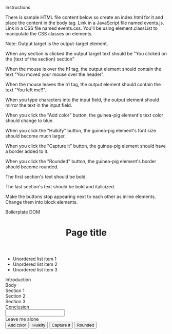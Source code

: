 Instructions

There is sample HTML file content below so create an index.html for it and place the content in the body tag.
Link in a JavaScript file named events.js.
Link in a CSS file named events.css. You'll be using element.classList to manipulate the CSS classes on elements.

Note: Output target is the output-target element.


When any section is clicked the output target text should be "You clicked on the {text of the section} section"

When the mouse is over the h1 tag, the output element should contain the text "You moved your mouse over the header".

When the mouse leaves the h1 tag, the output element should contain the text "You left me!!".

When you type characters into the input field, the output element should mirror the text in the input field.

When you click the "Add color" button, the guinea-pig element's text color should change to blue.

When you click the "Hulkify" button, the guinea-pig element's font size should become much larger.

When you click the "Capture it" button, the guinea-pig element should have a border added to it.

When you click the "Rounded" button, the guinea-pig element's border should become rounded.

The first section's text should be bold.

The last section's text should be bold and italicized.

Make the buttons stop appearing next to each other as inline elements. Change them into block elements.

Boilerplate DOM

<header id="page-header">
    <h1 id="page-title">Page title</h1>
  </header>

  <ul>
    <li>Unordered list item 1</li>
    <li>Unordered list item 2</li>
    <li>Unordered list item 3</li>
  </ul>

  <article>
    <section class="article-section">Introduction</section>
    <section class="article-section">Body</section>
    <section class="article-section">Section 1</section>
    <section class="article-section">Section 2</section>
    <section class="article-section">Section 3</section>
    <section class="article-section">Conclusion</section>
  </article>

  <input type="text" id="keypress-input">

  <div id="output-target"></div>

  <div id="guinea-pig">Leave me alone</div>
  <button id="add-color">Add color</button>
  <button id="make-large">Hulkify</button>
  <button id="add-border">Capture it</button>
  <button id="add-rounding">Rounded</button>